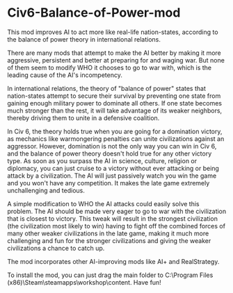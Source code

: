 # Civ6-Balance-of-Power-mod
This mod improves AI to act more like real-life nation-states, according to the balance of power theory in international relations.

There are many mods that attempt to make the AI better by making it more aggressive, persistent and better at preparing for and waging war. But none of them seem to modify WHO it chooses to go to war with, which is the leading cause of the AI's incompetency.

In international relations, the theory of "balance of power" states that nation-states attempt to secure their survival by preventing one state from gaining enough military power to dominate all others. If one state becomes much stronger than the rest, it will take advantage of its weaker neighbors, thereby driving them to unite in a defensive coalition.

In Civ 6, the theory holds true when you are going for a domination victory, as mechanics like warmongering penalties can unite civilizations against an aggressor. However, domination is not the only way you can win in Civ 6, and the balance of power theory doesn't hold true for any other victory type. As soon as you surpass the AI in science, culture, religion or diplomacy, you can just cruise to a victory without ever attacking or being attack by a civilization. The AI will just passively watch you win the game and you won't have any competition. It makes the late game extremely unchallenging and tedious.

A simple modification to WHO the AI attacks could easily solve this problem. The AI should be made very eager to go to war with the civilization that is closest to victory. This tweak will result in the strongest civilization (the civilization most likely to win) having to fight off the combined forces of many other weaker civilizations in the late game, making it much more challenging and fun for the stronger civilizations and giving the weaker civilizations a chance to catch up.

The mod incorporates other AI-improving mods like AI+ and RealStrategy.

To install the mod, you can just drag the main folder to C:\Program Files (x86)\Steam\steamapps\workshop\content\. Have fun!
